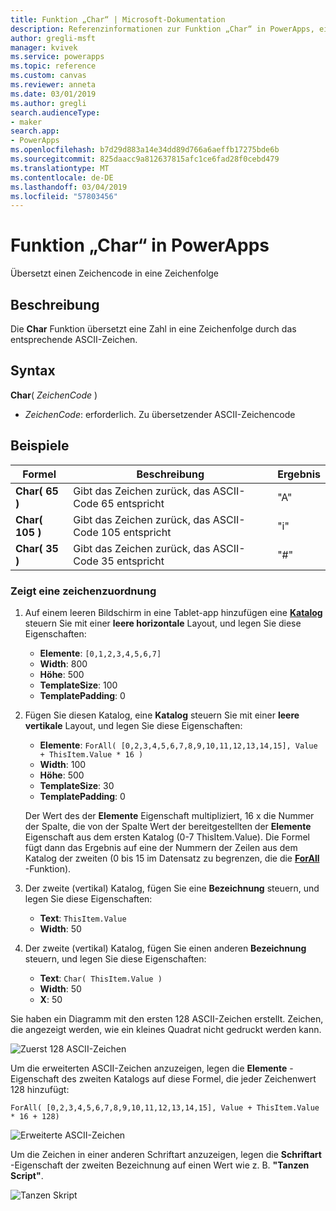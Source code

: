 ```yaml
---
title: Funktion „Char“ | Microsoft-Dokumentation
description: Referenzinformationen zur Funktion „Char“ in PowerApps, einschließlich Syntax und Beispielen
author: gregli-msft
manager: kvivek
ms.service: powerapps
ms.topic: reference
ms.custom: canvas
ms.reviewer: anneta
ms.date: 03/01/2019
ms.author: gregli
search.audienceType:
- maker
search.app:
- PowerApps
ms.openlocfilehash: b7d29d883a14e34dd89d766a6aeffb17275bde6b
ms.sourcegitcommit: 825daacc9a812637815afc1ce6fad28f0cebd479
ms.translationtype: MT
ms.contentlocale: de-DE
ms.lasthandoff: 03/04/2019
ms.locfileid: "57803456"
---
```

# <a name="char-function-in-powerapps"></a>Funktion „Char“ in PowerApps

Übersetzt einen Zeichencode in eine Zeichenfolge

## <a name="description"></a>Beschreibung

Die **Char** Funktion übersetzt eine Zahl in eine Zeichenfolge durch das entsprechende ASCII-Zeichen.

## <a name="syntax"></a>Syntax

**Char**( *ZeichenCode* )

- *ZeichenCode*: erforderlich. Zu übersetzender ASCII-Zeichencode

## <a name="examples"></a>Beispiele

| Formel | Beschreibung | Ergebnis |
| --- | --- | --- |
| **Char( 65 )** |Gibt das Zeichen zurück, das ASCII-Code 65 entspricht |"A" |
| **Char( 105 )** |Gibt das Zeichen zurück, das ASCII-Code 105 entspricht |"i" |
| **Char( 35 )** |Gibt das Zeichen zurück, das ASCII-Code 35 entspricht |"#" |

### <a name="display-a-character-map"></a>Zeigt eine zeichenzuordnung

1. Auf einem leeren Bildschirm in eine Tablet-app hinzufügen eine [ **Katalog** ](../controls/control-gallery.md) steuern Sie mit einer **leere horizontale** Layout, und legen Sie diese Eigenschaften:

    - **Elemente**: `[0,1,2,3,4,5,6,7]`
    - **Width**: 800
    - **Höhe**: 500
    - **TemplateSize**: 100
    - **TemplatePadding**: 0

1. Fügen Sie diesen Katalog, eine **Katalog** steuern Sie mit einer **leere vertikale** Layout, und legen Sie diese Eigenschaften:

    - **Elemente**: `ForAll( [0,2,3,4,5,6,7,8,9,10,11,12,13,14,15], Value + ThisItem.Value * 16 )`
    - **Width**: 100
    - **Höhe**: 500
    - **TemplateSize**: 30
    - **TemplatePadding**: 0

    Der Wert des der **Elemente** Eigenschaft multipliziert, 16 x die Nummer der Spalte, die von der Spalte Wert der bereitgestellten der **Elemente** Eigenschaft aus dem ersten Katalog (0-7 ThisItem.Value). Die Formel fügt dann das Ergebnis auf eine der Nummern der Zeilen aus dem Katalog der zweiten (0 bis 15 im Datensatz zu begrenzen, die die [ **ForAll** ](function-forall.md) -Funktion).

1. Der zweite (vertikal) Katalog, fügen Sie eine **Bezeichnung** steuern, und legen Sie diese Eigenschaften:

    - **Text**: `ThisItem.Value`
    - **Width**: 50

1. Der zweite (vertikal) Katalog, fügen Sie einen anderen **Bezeichnung** steuern, und legen Sie diese Eigenschaften:

    - **Text**: `Char( ThisItem.Value )`
    - **Width**: 50
    - **X**: 50

Sie haben ein Diagramm mit den ersten 128 ASCII-Zeichen erstellt. Zeichen, die angezeigt werden, wie ein kleines Quadrat nicht gedruckt werden kann.

![Zuerst 128 ASCII-Zeichen](media/function-char/chart-lower.png)

Um die erweiterten ASCII-Zeichen anzuzeigen, legen die **Elemente** -Eigenschaft des zweiten Katalogs auf diese Formel, die jeder Zeichenwert 128 hinzufügt:

`ForAll( [0,2,3,4,5,6,7,8,9,10,11,12,13,14,15], Value + ThisItem.Value * 16 + 128)`

![Erweiterte ASCII-Zeichen](media/function-char/chart-higher.png)

Um die Zeichen in einer anderen Schriftart anzuzeigen, legen die **Schriftart** -Eigenschaft der zweiten Bezeichnung auf einen Wert wie z. B. **"Tanzen Script"**.

![Tanzen Skript](media/function-char/chart-higher-dancing-script.png)